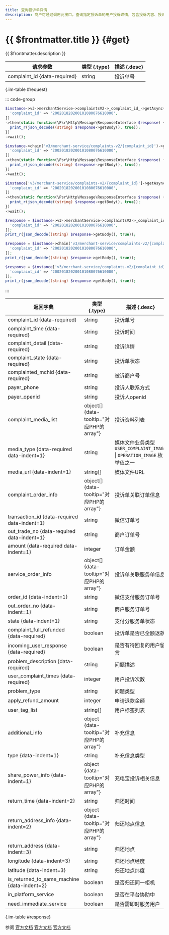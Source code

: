 ```yaml
---
title: 查询投诉单详情
description: 商户可通过调用此接口，查询指定投诉单的用户投诉详情，包含投诉内容、投诉关联订单、投诉人联系方式等信息，方便商户处理投诉。
---
```


# {{ $frontmatter.title }} {#get}

{{ $frontmatter.description }}

| 请求参数 | 类型 {.type} | 描述 {.desc}
| --- | --- | ---
| complaint_id {data-required} | string | 投诉单号

{.im-table #request}

::: code-group

```php [异步纯链式]
$instance->v3->merchantService->complaintsV2->_complaint_id_->getAsync([
  'complaint_id' => '200201820200101080076610000',
])
->then(static function(\Psr\Http\Message\ResponseInterface $response) {
  print_r(json_decode((string) $response->getBody(), true));
})
->wait();
```

```php [异步声明式]
$instance->chain('v3/merchant-service/complaints-v2/{complaint_id}')->getAsync([
  'complaint_id' => '200201820200101080076610000',
])
->then(static function(\Psr\Http\Message\ResponseInterface $response) {
  print_r(json_decode((string) $response->getBody(), true));
})
->wait();
```

```php [异步属性式]
$instance['v3/merchant-service/complaints-v2/{complaint_id}']->getAsync([
  'complaint_id' => '200201820200101080076610000',
])
->then(static function(\Psr\Http\Message\ResponseInterface $response) {
  print_r(json_decode((string) $response->getBody(), true));
})
->wait();
```

```php [同步纯链式]
$response = $instance->v3->merchantService->complaintsV2->_complaint_id_->get([
  'complaint_id' => '200201820200101080076610000',
]);
print_r(json_decode((string) $response->getBody(), true));
```

```php [同步声明式]
$response = $instance->chain('v3/merchant-service/complaints-v2/{complaint_id}')->get([
  'complaint_id' => '200201820200101080076610000',
]);
print_r(json_decode((string) $response->getBody(), true));
```

```php [同步属性式]
$response = $instance['v3/merchant-service/complaints-v2/{complaint_id}']->get([
  'complaint_id' => '200201820200101080076610000',
]);
print_r(json_decode((string) $response->getBody(), true));
```

:::

| 返回字典 | 类型 {.type} | 描述 {.desc}
| --- | --- | ---
| complaint_id {data-required}| string | 投诉单号
| complaint_time {data-required}| string | 投诉时间
| complaint_detail {data-required}| string | 投诉详情
| complaint_state {data-required}| string | 投诉单状态
| complainted_mchid {data-required}| string | 被诉商户号
| payer_phone | string | 投诉人联系方式
| payer_openid | string | 投诉人openid
| complaint_media_list | object[] {data-tooltip="对应PHP的array"} | 投诉资料列表
| media_type {data-required data-indent=1} | string | 媒体文件业务类型<br/>`USER_COMPLAINT_IMAGE` \| `OPERATION_IMAGE` 枚举值之一
| media_url {data-indent=1} | string[] | 媒体文件URL
| complaint_order_info | object[] {data-tooltip="对应PHP的array"} | 投诉单关联订单信息
| transaction_id {data-required data-indent=1} | string | 微信订单号
| out_trade_no {data-required data-indent=1} | string | 商户订单号
| amount {data-required data-indent=1} | integer | 订单金额
| service_order_info | object[] {data-tooltip="对应PHP的array"} | 投诉单关联服务单信息
| order_id {data-indent=1} | string | 微信支付服务订单号
| out_order_no {data-indent=1} | string | 商户服务订单号
| state {data-indent=1} | string | 支付分服务单状态
| complaint_full_refunded {data-required}| boolean | 投诉单是否已全额退款
| incoming_user_response {data-required}| boolean | 是否有待回复的用户留言
| problem_description {data-required}| string | 问题描述
| user_complaint_times {data-required}| integer | 用户投诉次数
| problem_type | string | 问题类型
| apply_refund_amount | integer | 申请退款金额
| user_tag_list | string[] | 用户标签列表
| additional_info | object {data-tooltip="对应PHP的array"} | 补充信息
| type {data-indent=1} | string | 补充信息类型
| share_power_info {data-indent=1} | object {data-tooltip="对应PHP的array"} | 充电宝投诉相关信息
| return_time {data-indent=2} | string | 归还时间
| return_address_info {data-indent=2} | object {data-tooltip="对应PHP的array"} | 归还地点信息
| return_address {data-indent=3} | string | 归还地点
| longitude {data-indent=3} | string | 归还地点经度
| latitude {data-indent=3} | string | 归还地点纬度
| is_returned_to_same_machine {data-indent=2} | boolean | 是否归还同一柜机
| in_platform_service | boolean | 是否在平台协助中
| need_immediate_service | boolean | 是否需即时服务用户

{.im-table #response}

参阅 [官方文档](https://pay.weixin.qq.com/docs/merchant/apis/consumer-complaint/complaints/query-complaint-v2.html) [官方文档](https://pay.weixin.qq.com/docs/partner/apis/consumer-complaint/complaints/query-complaint-v2.html) [官方文档](https://pay.weixin.qq.com/wiki/doc/apiv3_partner/apis/chapter10_2_13.shtml)

